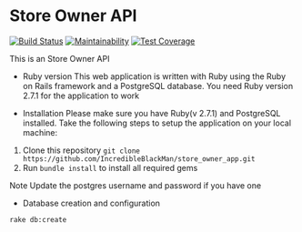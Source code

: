 # Store Owner API

[![Build Status](https://travis-ci.com/IncredibleBlackMan/store_owner_app.svg?branch=develop)](https://travis-ci.com/IncredibleBlackMan/store_owner_app) [![Maintainability](https://api.codeclimate.com/v1/badges/ea140c0b36a4b18ff49e/maintainability)](https://codeclimate.com/github/IncredibleBlackMan/store_owner_app/maintainability)  [![Test Coverage](https://api.codeclimate.com/v1/badges/ea140c0b36a4b18ff49e/test_coverage)](https://codeclimate.com/github/IncredibleBlackMan/store_owner_app/test_coverage)

This is an Store Owner API

* Ruby version
This web application is written with Ruby using the Ruby on Rails framework and a PostgreSQL database. You need Ruby version 2.7.1 for the application to work

* Installation
Please make sure you have Ruby(v 2.7.1) and PostgreSQL installed. Take the following steps to setup the application on your local machine:

1. Clone this repository `git clone https://github.com/IncredibleBlackMan/store_owner_app.git`
2. Run `bundle install` to install all required gems

Note Update the postgres username and password if you have one


* Database creation and configuration
```
rake db:create
```
